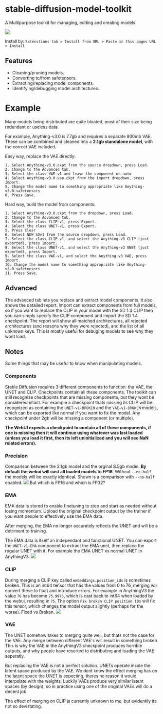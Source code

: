 # stable-diffusion-model-toolkit

A Multipurpose toolkit for managing, editing and creating models. 

![](https://cdn.discordapp.com/attachments/973151736946622467/1067839983781679165/image.png)


Install by: `Extenstions tab > Install from URL > Paste in this pages URL > Install`

## Features
- Cleaning/pruning models.
- Converting to/from safetensors.
- Extracting/replacing model components.
- Identifying/debugging model architectures.

# Example
Many models being distributed are quite bloated, most of their size being redundant or useless data.

For example, Anything-v3.0 is 7.7gb and requires a separate 800mb VAE. These can be combined and cleaned into a **2.1gb standalone model**, with the correct VAE included.

Easy way, replace the VAE directly:
```
1. Select Anything-v3.0.ckpt from the source dropdown, press Load.
2. Change to the Advanced tab.
3. Select the class VAE-v1 and leave the component on auto
4. Select Anything-v3.0.vae.ckpt from the import dropdown, press Import.
5. Change the model name to something appropriate like Anything-v3.0.safetensors
6. Press Save.
```

Hard way, build the model from components:
```
1. Select Anything-v3.0.ckpt from the dropdown, press Load.
2. Change to the Advanced tab.
3. Select the class CLIP-v1, press Export.
4. Select the class UNET-v1, press Export.
5. Press Clear
6. Select NEW SDv1 from the source dropdown, press Load.
7. Select the class CLIP-v1, and select the Anything-v3 CLIP (just exported), press Import.
8. Select the class UNET-v1, and select the Anything-v3 UNET (just exported), press Import.
9. Select the class VAE-v1, and select the Anything-v3 VAE, press Import.
10. Change the model name to something appropriate like Anything-v3.0.safetensors
11. Press Save.
```

## Advanced
The advanced tab lets you replace and extract model components, it also shows the detailed report. Import can extract components from full models, so if you want to replace the CLIP in your model with the SD 1.4 CLIP then you can simply specify the CLIP component and import the SD 1.4 checkpoint. The report will show all matched architectures, all rejected architectures (and reasons why they were rejected), and the list of all unknown keys. This is mostly useful for debuging models to see why they wont load.

## Notes
Some things that may be useful to know when manipulating models.

### Components
Stable Diffusion requires 3 different components to function: the VAE, the UNET and CLIP. Checkpoints contain all these components. The toolkit can still recognize checkpoints that are missing components, but they wont be considered intact. For example a checkpoint thats missing its CLIP will be recognized as containing the `UNET-v1-BROKEN` and the `VAE-v1-BROKEN` models, which can be exported like normal if you want to fix the model. Any checkpoint under 2gb will be missing a component (or multiple).

**The WebUI expects a checkpoint to contain all of these components, if one is missing then it will continue using whatever was last loaded (unless you load it first, then its left uninitialized and you will see NaN related errors).**

### Precision
Comparison between the 2.1gb model and the orginal 8.5gb model.
**By default the webui will cast all loaded models to FP16**. Without `--no-half` the models will be exactly identical.
Shown is a comparison with `--no-half` enabled.
![](https://cdn.discordapp.com/attachments/973151736946622467/1060445743707603035/comparison.png)
But which is FP16 and which is FP32?

### EMA
EMA data is stored to enable finetuning to stop and start as needed without losing momentum. Upload the original checkpoint output by the trainer if you want people to effectively use the EMA data.

After merging, the EMA no longer accurately reflects the UNET and will be a detriment to training.

The EMA data is itself an independant and functional UNET. You can export the `UNET-v1-EMA` component to extract the EMA unet, then replace the regular UNET with it. For example the EMA UNET vs normal UNET in AnythingV3.
![](https://cdn.discordapp.com/attachments/973151736946622467/1060767681692827718/ema.png)

### CLIP
During merging a CLIP key called `embeddings.position_ids` is sometimes broken. This is an int64 tensor that has the values from 0 to 76, merging will convert these to float and introduce errors. For example in AnythingV3 the value `76` has become `75.9975`, which is cast back to int64 when loaded by the webui, resulting in `75`. The option `Fix broken CLIP position IDs` will fix this tensor, which changes the model output slightly (perhaps for the worse). Fixed vs Broken.
![](https://cdn.discordapp.com/attachments/973151736946622467/1060777823624765470/clip_fix.png)

### VAE
The UNET somehow takes to merging quite well, but thats not the case for the VAE. Any merge between different VAE's will result in something broken.
This is why the VAE in the AnythingV3 checkpoint produces horrible outputs, and why people have resorted to distributing and loading the VAE seperatly. 

But replacing the VAE is not a perfect solution. UNETs operate inside the latent space produced by the VAE. We dont know the effect merging has on the latent space the UNET is expecting, theres no reason it would interpolate with the weights. Luckily VAEs produce very similar latent spaces (by design), so in practice using one of the original VAEs will do a decent job.

The effect of merging on CLIP is currently unknown to me, but evidentily its not so devistating.
